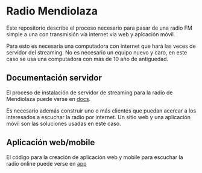 # Radio Mendiolaza

Este repositorio describe el proceso necesario para pasar de una radio FM simple a una con transmisión vía internet via web y aplcación móvil.  

Para esto es necesaria una computadora con internet que hará las veces de servidor del streaming. No es necesario un equipo nuevo y caro, en este caso se usa una computadora con más de 10 año de antiguedad.    

## Documentación servidor
El proceso de instalación de servidor de streaming para la radio de Mendiolaza puede verse en [docs](docs/).  

Es necesario además construir uno o más clientes que puedan acercar a los interesados a escuchar la radio por internet. Un sitio web y una aplicación móvil son las soluciones usadas en este caso.  

## Aplicación web/mobile
El código para la creación de aplicación web y mobile para escuchar la radio online puede verse en [app](app/)  
